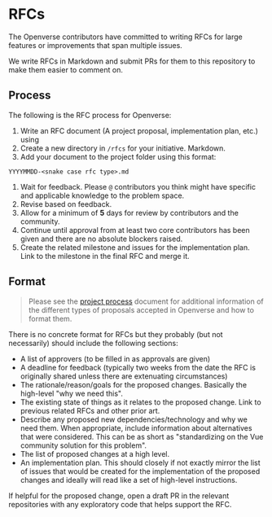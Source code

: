 # RFCs

The Openverse contributors have committed to writing RFCs for large features or
improvements that span multiple issues.

We write RFCs in Markdown and submit PRs for them to this repository to make
them easier to comment on.

## Process

The following is the RFC process for Openverse:

1. Write an RFC document (A project proposal, implementation plan, etc.) using
1. Create a new directory in `/rfcs` for your initiative. Markdown.
1. Add your document to the project folder using this format:

```
YYYYMMDD-<snake case rfc type>.md
```

1. Wait for feedback. Please `@` contributors you think might have specific and
   applicable knowledge to the problem space.
1. Revise based on feedback.
1. Allow for a minimum of **5** days for review by contributors and the
   community.
1. Continue until approval from at least two core contributors has been given
   and there are no absolute blockers raised.
1. Create the related milestone and issues for the implementation plan. Link to
   the milestone in the final RFC and merge it.

## Format

> Please see the [project process](../docs/projects/README.md) document for
> additional information of the different types of proposals accepted in
> Openverse and how to format them.

There is no concrete format for RFCs but they probably (but not necessarily)
should include the following sections:

- A list of approvers (to be filled in as approvals are given)
- A deadline for feedback (typically two weeks from the date the RFC is
  originally shared unless there are extenuating circumstances)
- The rationale/reason/goals for the proposed changes. Basically the high-level
  "why we need this".
- The existing state of things as it relates to the proposed change. Link to
  previous related RFCs and other prior art.
- Describe any proposed new dependencies/technology and why we need them. When
  appropriate, include information about alternatives that were considered. This
  can be as short as "standardizing on the Vue community solution for this
  problem".
- The list of proposed changes at a high level.
- An implementation plan. This should closely if not exactly mirror the list of
  issues that would be created for the implementation of the proposed changes
  and ideally will read like a set of high-level instructions.

If helpful for the proposed change, open a draft PR in the relevant repositories
with any exploratory code that helps support the RFC.
